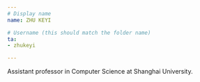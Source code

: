 ```yaml
---
# Display name
name: ZHU KEYI

# Username (this should match the folder name)
ta:
- zhukeyi

---
```


Assistant professor in Computer Science at Shanghai University.
